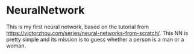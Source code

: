 # NeuralNetwork

This is my first neural network, based on the tutorial from https://victorzhou.com/series/neural-networks-from-scratch/. This NN is pretty simple and its mission is to guess whether a person is a man or a woman.

